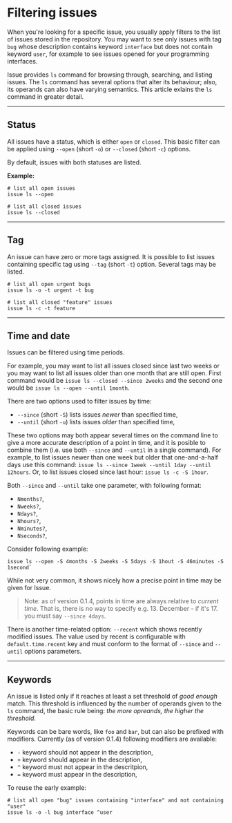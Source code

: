 # Filtering issues

When you're looking for a specific issue, you usually apply filters to the list of issues
stored in the repository.
You may want to see only issues with tag `bug` whose description contains keyword
`interface` but does not contain keyword `user`, for example to see issues opened for your
programming interfaces.

Issue provides `ls` command for browsing through, searching, and listing issues.
The `ls` command has several options that alter its behaviour; also, its operands can also
have varying semantics.
This article exlains the `ls` command in greater detail.


----


## Status

All issues have a status, which is either `open` or `closed`.
This basic filter can be applied using `--open` (short `-o`) or
`--closed` (short `-c`) options.

By default, issues with both statuses are listed.

**Example:**

```
# list all open issues
issue ls --open

# list all closed issues
issue ls --closed
```


----

## Tag

An issue can have zero or more tags assigned.
It is possible to list issues containing specific tag
using `--tag` (short `-t`) option.
Several tags may be listed.

```
# list all open urgent bugs
issue ls -o -t urgent -t bug

# list all closed "feature" issues
issue ls -c -t feature
```


----

## Time and date

Issues can be filtered using time periods.

For example, you may want to list all issues closed since last two weeks or
you may want to list all issues older than one month that are still open.
First command would be `issue ls --closed --since 2weeks` and
the second one would be `issue ls --open --until 1month`.

There are two options used to filter issues by time:

- `--since` (short `-S`) lists issues *newer* than specified time,
- `--until` (short `-u`) lists issues *older* than specified time,

These two options may both appear several times on the command line to give a
more accurate description of a point in time, and it is posible to combine them (i.e. use both `--since` and
`--until` in a single command).
For example, to list issues newer than one week but older that one-and-a-half days use this command:
`issue ls --since 1week --until 1day --until 12hours`.
Or, to list issues closed since last hour: `issue ls -c -S 1hour`.

Both `--since` and `--until` take one parameter, with following format:

- `Nmonths?`,
- `Nweeks?`,
- `Ndays?`,
- `Nhours?`,
- `Nminutes?`,
- `Nseconds?`,

Consider following example:

```
issue ls --open -S 4months -S 2weeks -S 5days -S 1hout -S 46minutes -S 1second`
```

While not very common, it shows nicely how a precise point in time may be given for Issue.

> Note: as of version 0.1.4, points in time are always relative to *current time*.
> That is, there is no way to specify e.g. 13. December - if it's 17. you must say `--since 4days`.

There is another time-related option: `--recent` which shows recently modified issues.
The value used by recent is configurable with `default.time.recent` key and
must conform to the format of `--since` and `--until` options parameters.


----

## Keywords

An issue is listed only if it reaches at least a set threshold of *good enough* match.
This threshold is influenced by the number of operands given to the `ls` command, the
basic rule being: *the more opreands, the higher the threshold*.

Keywords can be bare words, like `foo` and `bar`, but can also be prefixed with modifiers.
Currently (as of version 0.1.4) following modifiers are available:

- `-` keyword should not appear in the description,
- `+` keyword should appear in the description,
- `^` keyword must not appear in the descritpion,
- `=` keyword must appear in the description,

To reuse the early example:

```
# list all open "bug" issues containing "interface" and not containing "user"
issue ls -o -l bug interface ^user
```
